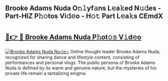 ## Brooke Adams Nuda O𝚗𝚕yf𝚊ns L𝚎a𝚔ed N𝚞𝚍es - Part-HlZ P𝚑𝚘tos Vi𝚍𝚎o - H𝚘𝚝 Part L𝚎a𝚔s CEmdX

# <h2><a href="http://kfcuxh.oniu.top/?m=Brooke+Adams+Nuda">🔗👉 🔴 Brooke Adams Nuda P𝚑ot𝚘𝚜 V𝚒d𝚎o</a></h2>

[![Brooke Adams Nuda Nu𝚍e𝚜](https://i.imgur.com/0qMVB7G.gif)](http://kfcuxh.oniu.top/?m=Brooke+Adams+Nuda)
Online thought leader Brooke Adams Nuda, recognized for sharing dance and lifestyle content, consisting of performances and personal vlogs. The public persona of Brooke Adams Nuda is defined by its warm and genuine nature, but the mysteries of his private life remain a tantalizing enigma.  
